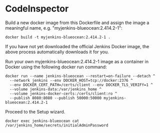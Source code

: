 # CodeInspector



Build a new docker image from this Dockerfile and assign the image a meaningful name, e.g. "myjenkins-blueocean:2.414.2-1":

`docker build -t myjenkins-blueocean:2.414.2-1 .`

If you have not yet downloaded the official Jenkins Docker image, the above process automatically downloads it for you.

Run your own myjenkins-blueocean:2.414.2-1 image as a container in Docker using the following docker run command:

```
docker run --name jenkins-blueocean --restart=on-failure --detach ^
  --network jenkins --env DOCKER_HOST=tcp://docker:2376 ^
  --env DOCKER_CERT_PATH=/certs/client --env DOCKER_TLS_VERIFY=1 ^
  --volume jenkins-data:/var/jenkins_home ^
  --volume jenkins-docker-certs:/certs/client:ro ^
  --publish 8080:8080 --publish 50000:50000 myjenkins-blueocean:2.414.2-1
```

Proceed to the Setup wizard.

`docker exec jenkins-blueocean cat /var/jenkins_home/secrets/initialAdminPassword`

